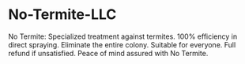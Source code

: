 # No-Termite-LLC
No Termite: Specialized treatment against termites. 100% efficiency in direct spraying. Eliminate the entire colony. Suitable for everyone. Full refund if unsatisfied. Peace of mind assured with No Termite.
